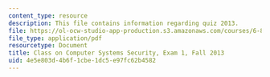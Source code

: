 ```yaml
---
content_type: resource
description: This file contains information regarding quiz 2013.
file: https://ol-ocw-studio-app-production.s3.amazonaws.com/courses/6-858-computer-systems-security-fall-2014/4e5e803d4b6f1cbe1dc5e97fc62b4582_MIT6_858F14_q13_1.pdf
file_type: application/pdf
resourcetype: Document
title: Class on Computer Systems Security, Exam 1, Fall 2013
uid: 4e5e803d-4b6f-1cbe-1dc5-e97fc62b4582
---
```

